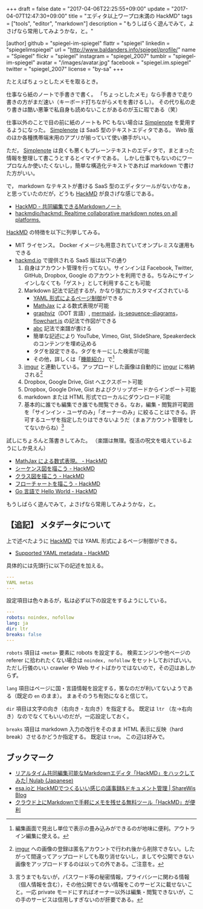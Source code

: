 +++
draft = false
date = "2017-04-06T22:25:55+09:00"
update = "2017-04-07T12:47:30+09:00"
title = "エディタ以上ワープロ未満の HackMD"
tags = ["tools", "editor", "markdown"]
description = "もうしばらく遊んでみて，よさげなら常用してみようかな，と。"

[author]
  github = "spiegel-im-spiegel"
  flattr = "spiegel"
  linkedin = "spiegelimspiegel"
  url = "http://www.baldanders.info/spiegel/profile/"
  name = "Spiegel"
  flickr = "spiegel"
  instagram = "spiegel_2007"
  tumblr = "spiegel-im-spiegel"
  avatar = "/images/avatar.jpg"
  facebook = "spiegel.im.spiegel"
  twitter = "spiegel_2007"
  license = "by-sa"
+++

たとえばちょっとしたメモを取るとき。

仕事なら紙のノートで手書きで書く。
「ちょっとしたメモ」なら手書きで走り書きの方がまだ速い（キーボード打ちながらメモを書けるし）。
その代り私の走り書きは酷い悪筆で私自身も読めないことがあるのが玉に瑕である（笑）

仕事以外のことで目の前に紙のノートも PC もない場合は [Simplenote] を愛用するようになった。
[Simplenote] は SaaS 型のテキストエディタである。
Web 版のほか各種携帯端末用のアプリが揃っていて使い勝手がいい。

ただ， [Simplenote] は良くも悪くもプレーンテキストのエディタで，まとまった情報を整理して書こうとするとイマイチである。
しかし仕事でもないのにワープロなんか使いたくないし，簡単な構造化テキストであれば markdown で書けた方がいい。

で， markdown なテキストが書ける SaaS 型のエディタツールがないかなぁ，と思っていたのだが，どうも [HackMD] が良さげな感じである。

- [HackMD - 共同編集できるMarkdownノート](https://hackmd.io/)
- [hackmdio/hackmd: Realtime collaborative markdown notes on all platforms.](https://github.com/hackmdio/hackmd/)

[HackMD] の特徴を以下に列挙してみる。

- MIT ライセンス。 Docker イメージも用意されていてオンプレミスな運用もできる
- [hackmd.io](https://hackmd.io/ "HackMD - 共同編集できるMarkdownノート") で提供される SaaS 版は以下の通り
    1. 自身はアカウント管理を行ってない。サインインは Facebook, Twitter, GitHub, Dropbox, Google のアカウントを利用できる。ちなみにサインインしなくても「ゲスト」として利用することも可能
    1. Markdown 記法で記述するが，かなり強力にカスタマイズされている
        - [YAML 形式によるページ制御](https://hackmd.io/yaml-metadata "Supported YAML metadata - HackMD")ができる
        - [MathJax](www.mathjax.org) による数式表現が可能
        - [graphviz]（DOT 言語）, [mermaid]，[js-sequence-diagrams]，[flowchart.js] の記法で作図ができる
        - [abc] 記法で楽譜が書ける
        - 簡単な記述により YouTube, Vimeo, Gist, SlideShare, Speakerdeck のコンテンツを埋め込める
        - タグを設定できる。タグをキーにした検索が可能
        - その他，詳しくは「[機能紹介](https://hackmd.io/s/4JbKDCN1hx "機能紹介 - HackMD")」で[^ed1]
    1. [imgur] と連動している。アップロードした画像は自動的に [imgur] に格納される[^ig]
    1. Dropbox, Google Drive, Gist へエクスポート可能
    1. Dropbox, Google Drive, Gist およびクリップボードからインポート可能
    1. markdown または HTML 形式でローカルにダウンロード可能
    1. 基本的に誰でも編集でき誰でも閲覧できる。なお，編集・閲覧許可範囲を「サインイン・ユーザのみ」「オーナーのみ」に絞ることはできる。許可するユーザを指定したりはできないようだ（まぁアカウント管理をしてないからね）[^pv]

[^ed1]: 編集画面で見出し単位で表示の畳み込みができるのが地味に便利。アウトライン編集に使える。
[^ig]: [imgur] への画像の登録は匿名アカウントで行われ後から削除できない。したがって間違ってアップロードしても取り消せないし，ましてや公開できない画像をアップロードするのは以っての外である。ご注意を。
[^pv]: 言うまでもないが，パスワード等の秘密情報，プライバシーに関わる情報（個人情報を含む），その他公開できない情報をこのサービスに載せないこと。一応 private モードにすればオーナー以外は編集・閲覧できないが，この手のサービスは信用しすぎないのが肝要である。

試しにちょろんと落書きしてみた。
（楽譜は無理。復活の呪文を唱えているようにしか見えん）

- [MathJax による数式表現。 - HackMD](https://hackmd.io/s/S1thQI76e)
- [シーケンス図を描こう - HackMD](https://hackmd.io/s/ByuxOLQag)
- [クラス図を描こう - HackMD](https://hackmd.io/s/S19e0LXTe)
- [フローチャートを描こう - HackMD](https://hackmd.io/s/H1iq2i76e#)
- [Go 言語で Hello World - HackMD](https://hackmd.io/s/Hkrec_Nae)

もうしばらく遊んでみて，よさげなら常用してみようかな，と。

## 【追記】 メタデータについて

上で述べたように [HackMD] では YAML 形式によるページ制御ができる。

- [Supported YAML metadata - HackMD](https://hackmd.io/yaml-metadata)

具体的には先頭行に以下の記述を加える。

```yaml
---
YAML metas
---
```

設定項目は色々あるが，私は必ず以下の設定をするようにしている。

```yaml
---
robots: noindex, nofollow
lang: ja
dir: ltr
breaks: false
---
```

`robots` 項目は `<meta>` 要素に robots を設定する。
検索エンジンや他ページの referer に拾われたくない場合は `noindex, nofollow` をセットしておけばいい。
ただし行儀のいい crawler や Web サイトばかりではないので，その辺はあしからず。

`lang` 項目はページに国・言語情報を設定する，筈なのだが利いてないようである（既定の `en` のまま）。
まぁそのうち有効になると信じて。

`dir` 項目は文字の向き（右向き・左向き）を指定する。
既定は `ltr` （左→右向き）なのでなくてもいいのだが，一応設定しておく。

`breaks` 項目は markdown 入力の改行をそのまま HTML 表示に反映（hard break）させるかどうか指定する。
既定は `true`。
この辺は好みで。

## ブックマーク

- [リアルタイム共同編集可能なMarkdownエディタ「HackMD」をハックしてみた| Nulab (Japanese)](https://nulab-inc.com/ja/blog/nulab/hackmd-hack/)
- [esa.ioと HackMDでつくるいい感じの議事録&ドキュメント管理 | ShareWis Blog](http://blog.share-wis.com/esa-and-hackmd)
- [クラウド上にMarkdownで手軽にメモを残せる無料ツール「HackMD」が便利](https://nelog.jp/hackmd)

[Simplenote]: https://simplenote.com/
[HackMD]: https://hackmd.io/ "HackMD - 共同編集できるMarkdownノート"
[imgur]: http://imgur.com/ "Imgur: The most awesome images on the Internet"
[graphviz]: http://www.graphviz.org/ "Graphviz | Graphviz - Graph Visualization Software"
[js-sequence-diagrams]: https://bramp.github.io/js-sequence-diagrams/ "js-sequence-diagrams by bramp"
[mermaid]: http://knsv.github.io/mermaid/ "mermaid - Generation of diagrams and flowcharts from text in a similar manner as markdown."
[flowchart.js]: http://flowchart.js.org/
[abc]: http://abcnotation.com/
